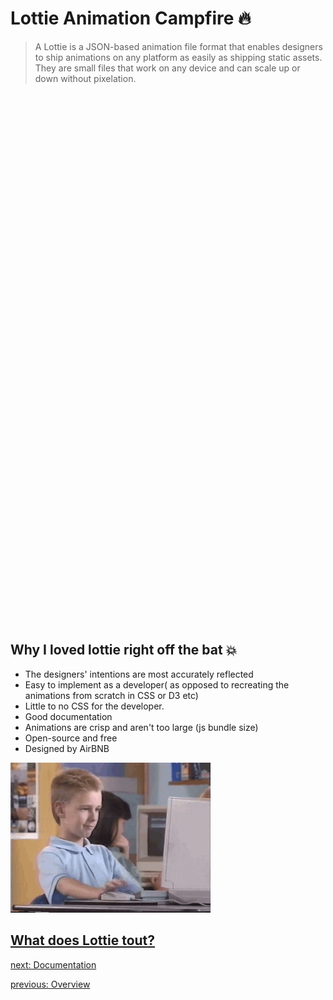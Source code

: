 

# Lottie Animation Campfire 🔥

> A Lottie is a JSON-based animation file format that enables designers to ship animations on any platform as easily as shipping static assets. They are small files that work on any device and can scale up or down without pixelation.

<br></br>
<br></br>
<br></br>
<br></br>
<br></br>
<br></br>
<br></br>
<br></br>
<br></br>
<br></br>
<br></br>
<br></br>
<br></br>
<br></br>
<br></br>
<br></br>
<br></br>
<br></br>
<br></br>
<br></br>
<br></br>
<br></br>
<br></br>
<br></br>
<br></br>

## Why I loved lottie right off the bat 💥

- The designers' intentions are most accurately reflected
- Easy to implement as a developer( as opposed to recreating the animations from scratch in CSS or D3 etc)
- Little to no CSS for the developer.
- Good documentation
- Animations are crisp and aren't too large (js bundle size)
- Open-source and free
- Designed by AirBNB

![goodjob](./images/goodjob.gif)

## [What does Lottie tout?](https://lottiefiles.com/what-is-lottie)

[next: Documentation](documentation.md)

[previous: Overview](overview.md)

